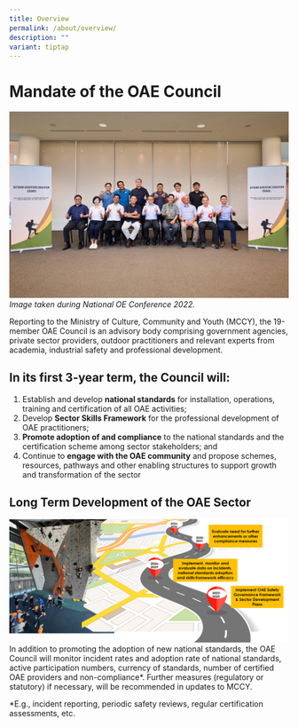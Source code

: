 ```yaml
---
title: Overview
permalink: /about/overview/
description: ""
variant: tiptap
---
```

# Mandate of the OAE Council
![](/images/noec%202022%20-%20group%20informal.jpg)
*Image taken during National OE Conference 2022.*

Reporting to the Ministry of Culture, Community and Youth (MCCY), the 19-member OAE Council is an advisory body comprising government agencies, private sector providers, outdoor practitioners and relevant experts from academia, industrial safety and professional development.

## In its first 3-year term, the Council will:  
  
1. Establish and develop **national standards** for installation, operations, training and certification of all OAE activities;  
2. Develop **Sector Skills Framework** for the professional development of OAE practitioners;  
3. **Promote adoption of and compliance** to the national standards and the certification scheme among sector stakeholders; and  
4. Continue to **engage with the OAE community** and propose schemes, resources, pathways and other enabling structures to support growth and transformation of the sector  
  

## Long Term Development of the OAE Sector
![](/images/long%20term.png)
In addition to promoting the adoption of new national standards, the OAE Council will monitor incident rates and adoption rate of national standards, active participation numbers, currency of standards, number of certified OAE providers and non-compliance*.
Further measures (regulatory or statutory) if necessary, will be recommended in updates to MCCY.

*E.g., incident reporting, periodic safety reviews, regular certification assessments, etc.